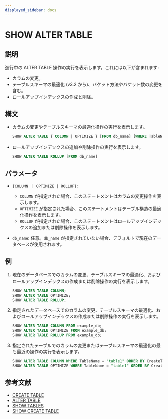 ```yaml
---
displayed_sidebar: docs
---
```


# SHOW ALTER TABLE

## 説明

進行中の ALTER TABLE 操作の実行を表示します。これには以下が含まれます:

- カラムの変更。
- テーブルスキーマの最適化 (v3.2 から)、バケット方法やバケット数の変更を含む。
- ロールアップインデックスの作成と削除。

## 構文

- カラムの変更やテーブルスキーマの最適化操作の実行を表示します。

    ```sql
    SHOW ALTER TABLE { COLUMN | OPTIMIZE } [FROM db_name] [WHERE TableName|CreateTime|FinishTime|State] [ORDER BY] [LIMIT]
    ```

- ロールアップインデックスの追加や削除操作の実行を表示します。

    ```sql
    SHOW ALTER TABLE ROLLUP [FROM db_name]
    ```

## パラメータ

- `{COLUMN ｜ OPTIMIZE | ROLLUP}`:

  - `COLUMN` が指定された場合、このステートメントはカラムの変更操作を表示します。
  - `OPTIMIZE` が指定された場合、このステートメントはテーブル構造の最適化操作を表示します。
  - `ROLLUP` が指定された場合、このステートメントはロールアップインデックスの追加または削除操作を表示します。

- `db_name`: 任意。`db_name` が指定されていない場合、デフォルトで現在のデータベースが使用されます。

## 例

1. 現在のデータベースでのカラムの変更、テーブルスキーマの最適化、およびロールアップインデックスの作成または削除操作の実行を表示します。

    ```sql
    SHOW ALTER TABLE COLUMN;
    SHOW ALTER TABLE OPTIMIZE;
    SHOW ALTER TABLE ROLLUP;
    ```

2. 指定されたデータベースでのカラムの変更、テーブルスキーマの最適化、およびロールアップインデックスの作成または削除操作の実行を表示します。

    ```sql
    SHOW ALTER TABLE COLUMN FROM example_db;
    SHOW ALTER TABLE OPTIMIZE FROM example_db;
    SHOW ALTER TABLE ROLLUP FROM example_db;
    ```

3. 指定されたテーブルでのカラムの変更またはテーブルスキーマの最適化の最も最近の操作の実行を表示します。

    ```sql
    SHOW ALTER TABLE COLUMN WHERE TableName = "table1" ORDER BY CreateTime DESC LIMIT 1;
    SHOW ALTER TABLE OPTIMIZE WHERE TableName = "table1" ORDER BY CreateTime DESC LIMIT 1; 
    ```

## 参考文献

- [CREATE TABLE](CREATE_TABLE.md)
- [ALTER TABLE](ALTER_TABLE.md)
- [SHOW TABLES](SHOW_TABLES.md)
- [SHOW CREATE TABLE](SHOW_CREATE_TABLE.md)